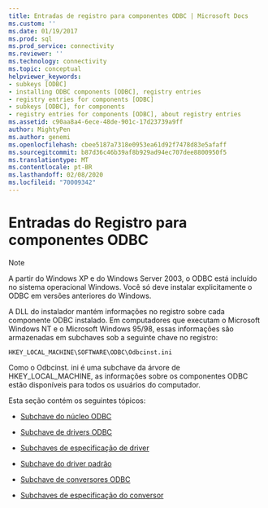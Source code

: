 ```yaml
---
title: Entradas de registro para componentes ODBC | Microsoft Docs
ms.custom: ''
ms.date: 01/19/2017
ms.prod: sql
ms.prod_service: connectivity
ms.reviewer: ''
ms.technology: connectivity
ms.topic: conceptual
helpviewer_keywords:
- subkeys [ODBC]
- installing ODBC components [ODBC], registry entries
- registry entries for components [ODBC]
- subkeys [ODBC], for components
- registry entries for components [ODBC], about registry entries
ms.assetid: c90aa8a4-6ece-48de-901c-17d23739a9ff
author: MightyPen
ms.author: genemi
ms.openlocfilehash: cbee5187a7318e0953ea61d92f7478d83e5afaff
ms.sourcegitcommit: b87d36c46b39af8b929ad94ec707dee8800950f5
ms.translationtype: MT
ms.contentlocale: pt-BR
ms.lasthandoff: 02/08/2020
ms.locfileid: "70009342"
---
```

# <a name="registry-entries-for-odbc-components"></a>Entradas do Registro para componentes ODBC
> [!NOTE]  
>  A partir do Windows XP e do Windows Server 2003, o ODBC está incluído no sistema operacional Windows. Você só deve instalar explicitamente o ODBC em versões anteriores do Windows.  
  
 A DLL do instalador mantém informações no registro sobre cada componente ODBC instalado. Em computadores que executam o Microsoft Windows NT e o Microsoft Windows 95/98, essas informações são armazenadas em subchaves sob a seguinte chave no registro:  

 ```console
 HKEY_LOCAL_MACHINE\SOFTWARE\ODBC\Odbcinst.ini
 ```

 Como o Odbcinst. ini é uma subchave da árvore de HKEY_LOCAL_MACHINE, as informações sobre os componentes ODBC estão disponíveis para todos os usuários do computador.  
  
 Esta seção contém os seguintes tópicos:  
  
-   [Subchave do núcleo ODBC](../../../odbc/reference/install/odbc-core-subkey.md)  
  
-   [Subchave de drivers ODBC](../../../odbc/reference/install/odbc-drivers-subkey.md)  
  
-   [Subchaves de especificação de driver](../../../odbc/reference/install/driver-specification-subkeys.md)  
  
-   [Subchave do driver padrão](../../../odbc/reference/install/default-driver-subkey.md)  
  
-   [Subchave de conversores ODBC](../../../odbc/reference/install/odbc-translators-subkey.md)  
  
-   [Subchaves de especificação do conversor](../../../odbc/reference/install/translator-specification-subkeys.md)
